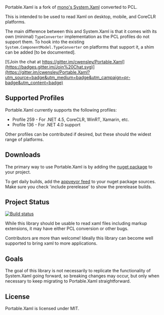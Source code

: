 Portable.Xaml is a fork of [mono's System.Xaml](https://github.com/mono/mono/tree/master/mcs/class/System.Xaml) converted to PCL.

This is intended to be used to read Xaml on desktop, mobile, and CoreCLR platforms.

The main difference between this and System.Xaml is that it comes with its own (minimal) `TypeConverter` implementation as the PCL profiles do not support them. To hook into the existing `System.ComponentModel.TypeConverter` on platforms that support it, a shim can be added [to be documented].

[![Join the chat at https://gitter.im/cwensley/Portable.Xaml](https://badges.gitter.im/Join%20Chat.svg)](https://gitter.im/cwensley/Portable.Xaml?utm_source=badge&utm_medium=badge&utm_campaign=pr-badge&utm_content=badge)

## Supported Profiles

Portable.Xaml currently supports the following profiles:

- Profile 259 - For .NET 4.5, CoreCLR, WinRT, Xamarin, etc.
- Profile 136 - For .NET 4.0 support

Other profiles can be contributed if desired, but these should the widest range of platforms.

## Downloads

The primary way to use Portable.Xaml is by adding the [nuget package](https://www.nuget.org/packages/Portable.Xaml/) to your project.

To get daily builds, add the [appveyor feed](https://ci.appveyor.com/nuget/portable-xaml) to your nuget package sources.  Make sure you check 'include prerelease' to show the prerelease builds.

## Project Status

[![Build status](https://ci.appveyor.com/api/projects/status/tsbibgrcmd73a7tl/branch/master?svg=true)](https://ci.appveyor.com/project/cwensley/portable-xaml/branch/master)

While this library should be usable to read xaml files including markup extensions, it may have either PCL conversion or other bugs.

Contributors are more than welcome! Ideally this library can become well supported to bring xaml to more applications.

## Goals

The goal of this library is not necessarily to replicate the functionality of System.Xaml going forward, so breaking changes may occur, but only when necessary to keep migrating to Portable.Xaml straightforward.

License
-------

Portable.Xaml is licensed under MIT.

